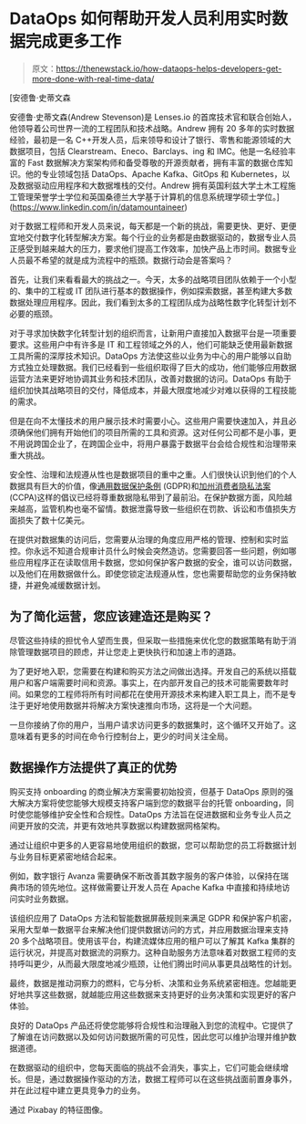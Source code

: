 # DataOps 如何帮助开发人员利用实时数据完成更多工作

> 原文：<https://thenewstack.io/how-dataops-helps-developers-get-more-done-with-real-time-data/>

[](https://www.linkedin.com/in/datamountaineer)

 [安德鲁·史蒂文森

安德鲁·史蒂文森(Andrew Stevenson)是 Lenses.io 的首席技术官和联合创始人，他领导着公司世界一流的工程团队和技术战略。Andrew 拥有 20 多年的实时数据经验，最初是一名 C++开发人员，后来领导和设计了银行、零售和能源领域的大数据项目，包括 Clearstream、Eneco、Barclays、ing 和 IMC。他是一名经验丰富的 Fast 数据解决方案架构师和备受尊敬的开源贡献者，拥有丰富的数据仓库知识。他的专业领域包括 DataOps、Apache Kafka、GitOps 和 Kubernetes，以及数据驱动应用程序和大数据堆栈的交付。Andrew 拥有英国利兹大学土木工程施工管理荣誉学士学位和英国桑德兰大学基于计算机的信息系统理学硕士学位。](https://www.linkedin.com/in/datamountaineer) [](https://www.linkedin.com/in/datamountaineer)

对于数据工程师和开发人员来说，每天都是一个新的挑战，需要更快、更好、更便宜地交付数字化转型解决方案。每个行业的业务都是由数据驱动的，数据专业人员正感受到越来越大的压力，要求他们提高工作效率，加快产品上市时间。数据专业人员最不希望的就是成为流程中的瓶颈。数据行动会是答案吗？

首先，让我们来看看最大的挑战之一。今天，太多的战略项目团队依赖于一个小型的、集中的工程或 IT 团队进行基本的数据操作，例如探索数据，甚至构建大多数数据处理应用程序。因此，我们看到太多的工程团队成为战略性数字化转型计划不必要的瓶颈。

对于寻求加快数字化转型计划的组织而言，让新用户直接加入数据平台是一项重要要求。这些用户中有许多是 IT 和工程领域之外的人，他们可能缺乏使用最新数据工具所需的深厚技术知识。DataOps 方法使这些以业务为中心的用户能够以自助方式独立处理数据。我们已经看到一些组织取得了巨大的成功，他们能够应用数据运营方法来更好地协调其业务和技术团队，改善对数据的访问。DataOps 有助于组织加快其战略项目的交付，降低成本，并最大限度地减少对难以获得的工程技能的需求。

但是在向不太懂技术的用户展示技术时需要小心。这些用户需要快速加入，并且必须确保他们拥有开始他们的项目所需的工具和资源。这对任何公司都不是小事，更不用说跨国企业了，在跨国企业中，将用户暴露于数据平台会给合规性和治理带来重大挑战。

安全性、治理和法规遵从性也是数据项目的重中之重。人们很快认识到他们的个人数据具有巨大的价值，像[通用数据保护条例](https://gdpr.eu/) (GDPR)和[加州消费者隐私法案](https://www.oag.ca.gov/privacy/ccpa) (CCPA)这样的倡议已经将尊重数据隐私带到了最前沿。在保护数据方面，风险越来越高，监管机构也毫不留情。数据泄露导致一些组织在罚款、诉讼和市值损失方面损失了数十亿美元。

在提供对数据集的访问后，您需要从治理的角度应用严格的管理、控制和实时监控。你永远不知道合规审计员什么时候会突然造访。您需要回答一些问题，例如哪些应用程序正在读取信用卡数据，您如何保护客户数据的安全，谁可以访问数据，以及他们在用数据做什么。即使您锁定法规遵从性，您也需要帮助您的业务保持敏捷，并避免减缓数据计划。

## 为了简化运营，您应该建造还是购买？

尽管这些持续的担忧令人望而生畏，但采取一些措施来优化您的数据策略有助于消除管理数据项目的顾虑，并让您走上更快执行和加速上市的道路。

为了更好地入职，您需要在构建和购买方法之间做出选择。开发自己的系统以搭载用户和客户端需要时间和资源。事实上，在内部开发自己的技术可能需要数年时间。如果您的工程师将所有时间都花在使用开源技术来构建入职工具上，而不是专注于更好地使用数据并将解决方案快速推向市场，这将是一个大问题。

一旦你接纳了你的用户，当用户请求访问更多的数据集时，这个循环又开始了。这意味着有更多的时间在命令行控制台上，更少的时间关注全局。

## 数据操作方法提供了真正的优势

购买支持 onboarding 的商业解决方案需要初始投资，但基于 DataOps 原则的强大解决方案将使您能够大规模支持客户端到您的数据平台的托管 onboarding，同时使您能够维护安全性和合规性。DataOps 方法旨在促进数据和业务专业人员之间更开放的交流，并更有效地共享数据以构建数据网格架构。

通过让组织中更多的人更容易地使用组织的数据，您可以帮助您的员工将数据计划与业务目标更紧密地结合起来。

例如，数字银行 Avanza 需要确保不断改善其数字服务的客户体验，以保持在瑞典市场的领先地位。这样做需要让开发人员在 Apache Kafka 中直接和持续地访问实时业务数据。

该组织应用了 DataOps 方法和智能数据屏蔽规则来满足 GDPR 和保护客户机密，采用大型单一数据平台来解决他们提供数据访问的方式，并应用数据治理来支持 20 多个战略项目。使用该平台，构建流媒体应用的租户可以了解其 Kafka 集群的运行状况，并提高对数据流的洞察力。这种自助服务方法意味着对数据工程师的支持呼叫更少，从而最大限度地减少瓶颈，让他们腾出时间从事更具战略性的计划。

最终，数据是推动洞察力的燃料，它与分析、决策和业务系统紧密相连。您越能更好地共享这些数据，就越能应用这些数据来支持更好的业务决策和实现更好的客户体验。

良好的 DataOps 产品还将使您能够将合规性和治理融入到您的流程中。它提供了了解谁在访问数据以及如何访问数据所需的可见性，因此您可以维护治理并维护数据道德。

在数据驱动的组织中，您每天面临的挑战不会消失，事实上，它们可能会继续增长。但是，通过数据操作驱动的方法，数据工程师可以在这些挑战面前置身事外，并在此过程中建立更具竞争力的业务。

通过 Pixabay 的特征图像。

<svg xmlns:xlink="http://www.w3.org/1999/xlink" viewBox="0 0 68 31" version="1.1"><title>Group</title> <desc>Created with Sketch.</desc></svg>